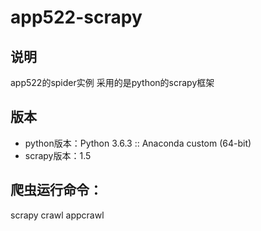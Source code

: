 # app522-scrapy
## 说明
app522的spider实例
采用的是python的scrapy框架

## 版本
* python版本：Python 3.6.3 :: Anaconda custom (64-bit)
* scrapy版本：1.5

## 爬虫运行命令：
scrapy crawl appcrawl
